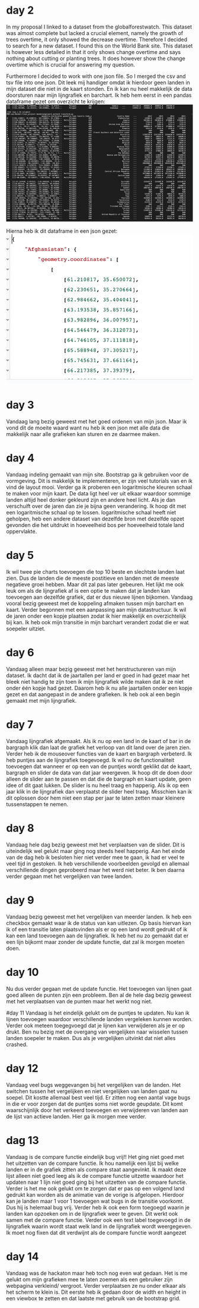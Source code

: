 # day 2
In my proposal I linked to a dataset from the globalforestwatch. This dataset
was almost complete but lacked a crucial element, namely the growth of trees
overtime, it only showed the decrease overtime. Therefore I decided to search
for a new dataset. I found this on the World Bank site. This dataset is however
less detailed in that it only shows change overtime and says nothing about
cutting or planting trees. It does however show the change overtime which is
crucial for answering my question.  

Furthermore I decided to work with one json file. So I merged the csv and tsv
file into one json. Dit leek mij handiger omdat ik hierdoor geen landen in mijn
dataset die niet in de kaart stonden. En ik kan nu heel makkelijk de data
doorsturen naar mijn lijngrafiek en barchart.
Ik heb hem eerst in een pandas dataframe gezet om overzicht te krijgen:  
![alt text](https://github.com/Mensel123/final_project/blob/master/doc/pandas_dataframe.png)  

Hierna heb ik dit dataframe in een json gezet:  
![alt text](https://github.com/Mensel123/final_project/blob/master/doc/json.png)  

# day 3
Vandaag lang bezig geweest met het goed ordenen van mijn json. Maar ik vond dit
de moeite waard want nu heb ik een json met alle data die makkelijk naar alle
grafieken kan sturen en ze daarmee maken.

# day 4
Vandaag indeling gemaakt van mijn site. Bootstrap ga ik gebruiken voor de
vormgeving. Dit is makkelijk te implementeren, er zijn veel tutorials van
en ik vind de layout mooi. Verder ga ik proberen een logaritmische kleuren schaal
te maken voor mijn kaart. De data ligt heel ver uit elkaar waardoor sommige landen
altijd heel donker gekleurd zijn en andere heel licht. Als je dan verschuift
over de jaren dan zie je bijna geen verandering. Ik hoop dit met een logaritmische
schaal op te lossen.
logaritmische schaal heeft niet geholpen, heb een andere dataset van dezelfde
bron met dezelfde opzet gevonden die het uitdrukt in hoeveelheid bos per
hoeveelheid totale land oppervlakte.

# day 5
Ik wil twee pie charts toevoegen die top 10 beste en slechtste landen laat zien. Dus
de landen die de meeste postitieve en landen met de meeste negatieve groei hebben.
Maar dit zal pas later gebeuren. Het lijkt me ook leuk om als de lijngrafiek af
is een optie te maken dat je landen kan toevoegen aan dezelfde grafiek, dat er
dus nieuwe lijnen bijkomen.
Vandaag vooral bezig geweest met de koppeling afmaken tussen mijn barchart en
kaart. Verder begonnen met een aanpassing aan mijn datastructuur. Ik wil de
jaren onder een kopje plaatsen zodat ik hier makkelijk en overzichtelijk bij
kan. Ik heb ook mijn transitie in mijn barchart verandert zodat die er wat
soepeler uitziet.

# day 6
Vandaag alleen maar bezig geweest met het herstructureren van mijn dataset.
Ik dacht dat ik de jaartallen per land er goed in had gezet maar het bleek
niet handig te zijn toen ik mijn lijngrafiek wilde maken dat ik ze niet
onder één kopje had gezet. Daarom heb ik nu alle jaartallen onder een kopje gezet
en dat aangepast in de andere grafieken. Ik heb ook al een begin gemaakt met
mijn lijngrafiek.

# day 7
Vandaag lijngrafiek afgemaakt. Als ik nu op een land in de kaart of bar in de
bargraph klik dan laat de grafiek het verloop van dit land over de jaren zien.
Verder heb ik de mouseover functies van de kaart en bargraph verbeterd.
Ik heb puntjes aan de lijngrafiek toegevoegd. Ik wil nu de functionaliteit toevoegen
dat wanneer er op een van de puntjes wordt geklikt dat de kaart, bargraph en slider
de data van dat jaar weergeven. Ik hoop dit de doen door alleen de slider aan te
passen en dat die de bargraph en kaart update, geen idee of dit gaat lukken.
De slider is nu heel traag en happerig. Als ik op een jaar klik in de lijngrafiek
dan verplaatst de slider heel traag. Misschien kan ik dit oplossen door hem niet
een stap per jaar te laten zetten maar kleinere tussenstappen te nemen.

# day 8
Vandaag hele dag bezig geweest met het verplaatsen van de slider. Dit is uiteindelijk
wel gelukt maar ging nog steeds heel happerig. Aan het einde van de dag heb ik
besloten hier niet verder mee te gaan, ik had er veel te veel tijd in gestoken.
Ik heb verschillende voorbeelden gevolgd en allemaal verschillende dingen
geprobeerd maar het werd niet beter. Ik ben daarna verder gegaan met het
vergelijken van twee landen.

# day 9
Vandaag bezig geweest met het vergelijken van meerder landen. Ik heb een checkbox
gemaakt waar ik de status van kan uitlezen. Op basis hiervan kan ik of een
transitie laten plaatsvinden als er op een land wordt gedrukt of ik kan een land
toevoegen aan de lijngrafiek. Ik heb het nu zo gemaakt dat er een lijn bijkomt
maar zonder de update functie, dat zal ik morgen moeten doen.

# day 10
Nu dus verder gegaan met de update functie. Het toevoegen van lijnen gaat goed
alleen de punten zijn een probleem. Ben al de hele dag bezig geweest met het
verplaatsen van de punten maar het werkt nog niet.

#day 11
Vandaag is het eindelijk gelukt om de puntjes te updaten. Nu kan ik lijnen toevoegen
waardoor verschillende landen vergeleken kunnen worden. Verder ook meteen toegegvoegd
dat je lijnen kan verwijderen als je er op drukt. Ben nu bezig met de overgang
van vergelijken naar wisselen tussen landen soepeler te maken. Dus als je vergelijken
uitvinkt dat niet alles crashed.

# day 12
Vandaag veel bugs weggevangen bij het vergelijken van de landen. Het switchen tussen
het vergelijken en niet vergelijken van landen gaat nu soepel. Dit kostte allemaal best
veel tijd. Er zitten nog een aantal vage bugs in die er voor zorgen dat de puntjes soms
niet worde geupdate. Dit komt waarschijnlijk door het verkeerd toevoegen en verwijderen
van landen aan de lijst van actieve landen. Hier ga ik morgen mee verder.

# dag 13
Vandaag is de compare functie eindelijk bug vrij!! Het ging niet goed met het uitzetten
van de compare functie. Ik hou namelijk een lijst bij welke landen er in de grafiek zitten
als compare staat aangevinkt. Ik maakt deze lijst alleen niet goed leeg als ik
de compare functie uitzette waardoor het updaten naar 1 lijn niet goed ging bij het uitzetten
van de compare functie. Verder is het me ook gelukt om te zorgen dat er pas op een volgend
land gedrukt kan worden als de animatie van de vorige is afgelopen. Hierdoor kan je landen
maar 1 voor 1 toevoegen wat bugs in de transitie voorkomt. Dus hij is helemaal bug vrij.
Verder heb ik ook een form toegoegd waarin je landen kan opzoeken om in de lijngrafiek
weer te geven. Dit werkt ook samen met de compare functie.
Verder ook een text label toegevoegd in de lijngrafiek waarin wordt staat welk
land in de lijngrafiek wordt weergegeven. Ik moet nog fixen dat dit verdwijnt
als de compare functie wordt aangezet

# day 14
Vandaag was de hackaton maar heb toch nog even wat gedaan. Het is me gelukt om
mijn grafieken mee te laten zoemen als een gebruiker zijn webpagina verkleind/
vergroot. Verder verplaatsen ze nu onder elkaar als het scherm te klein is. Dit
eerste heb ik gedaan door de width en height in een viewbox te zetten en dat laatste
met gebruik van de bootstrap grid.
